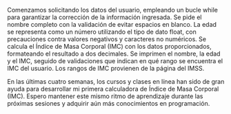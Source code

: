 Comenzamos solicitando los datos del usuario, empleando un bucle while para garantizar la corrección de la información ingresada. Se pide el nombre completo con la validación de evitar espacios en blanco. La edad se representa como un número utilizando el tipo de dato float, con precauciones contra valores negativos y caracteres no numéricos. Se calcula el Índice de Masa Corporal (IMC) con los datos proporcionados, formateando el resultado a dos decimales. Se imprimen el nombre, la edad y el IMC, seguido de validaciones que indican en qué rango se encuentra el IMC del usuario. Los rangos de IMC provienen de la página del IMSS.

En las últimas cuatro semanas, los cursos y clases en línea han sido de gran ayuda para desarrollar mi primera calculadora de Índice de Masa Corporal (IMC). Espero mantener este mismo ritmo de aprendizaje durante las próximas sesiones y adquirir aún más conocimientos en programación.
